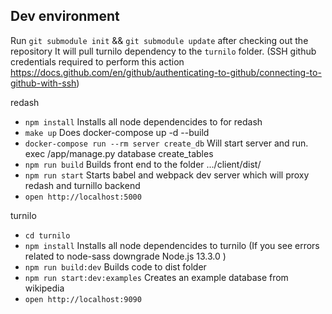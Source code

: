 ## Dev environment

Run `git submodule init` && `git submodule update` after checking out the repository
It will pull turnilo dependency to the `turnilo` folder.
(SSH github credentials required to perform this action
https://docs.github.com/en/github/authenticating-to-github/connecting-to-github-with-ssh)

redash

* `npm install` Installs all node dependencides to for redash 
* `make up`  Does  docker-compose up -d --build  
* `docker-compose run --rm server create_db`  Will start server and run. exec /app/manage.py database create_tables
* `npm run build` Builds front end to  the folder .../client/dist/
* `npm run start` Starts babel and webpack dev server which  will proxy  redash and turnillo backend  
* `open http://localhost:5000` 

turnilo

* `cd turnilo`
* `npm install`  Installs all node dependencides to  turnilo (If you see errors related to node-sass  downgrade Node.js 13.3.0 )
* `npm run build:dev` Builds code  to dist folder 
* `npm run start:dev:examples` Creates an example database  from wikipedia
* `open http://localhost:9090`
